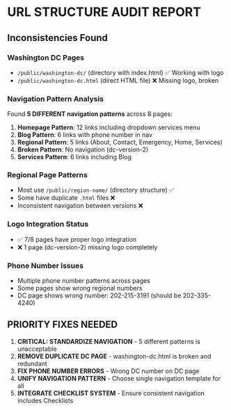 # URL STRUCTURE AUDIT REPORT
## Inconsistencies Found

### Washington DC Pages
- `/public/washington-dc/` (directory with index.html) ✅ Working with logo
- `/public/washington-dc.html` (direct HTML file) ❌ Missing logo, broken

### Navigation Pattern Analysis
Found **5 DIFFERENT navigation patterns** across 8 pages:

1. **Homepage Pattern**: 12 links including dropdown services menu
2. **Blog Pattern**: 6 links with phone number in nav
3. **Regional Pattern**: 5 links (About, Contact, Emergency, Home, Services)
4. **Broken Pattern**: No navigation (dc-version-2)
5. **Services Pattern**: 6 links including Blog

### Regional Page Patterns
- Most use `/public/region-name/` (directory structure) ✅
- Some have duplicate `.html` files ❌
- Inconsistent navigation between versions ❌

### Logo Integration Status
- ✅ 7/8 pages have proper logo integration
- ❌ 1 page (dc-version-2) missing logo completely

### Phone Number Issues
- Multiple phone number patterns across pages
- Some pages show wrong regional numbers
- DC page shows wrong number: 202-215-3191 (should be 202-335-4240)

## PRIORITY FIXES NEEDED

1. **CRITICAL: STANDARDIZE NAVIGATION** - 5 different patterns is unacceptable
2. **REMOVE DUPLICATE DC PAGE** - washington-dc.html is broken and redundant
3. **FIX PHONE NUMBER ERRORS** - Wrong DC number on DC page
4. **UNIFY NAVIGATION PATTERN** - Choose single navigation template for all
5. **INTEGRATE CHECKLIST SYSTEM** - Ensure consistent navigation includes Checklists